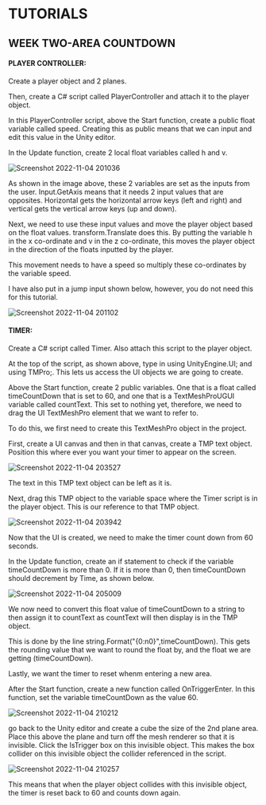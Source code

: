 # TUTORIALS
## WEEK TWO-AREA COUNTDOWN

#### PLAYER CONTROLLER:

Create a player object and 2 planes.

Then, create a C# script called PlayerController and attach it to the player object.

In this PlayerController script, above the Start function, create a public float variable called speed. Creating this as public means that we can input and edit this value in the Unity editor.

In the Update function, create 2 local float variables called h and v. 

![Screenshot 2022-11-04 201036](https://user-images.githubusercontent.com/114989045/200065791-53ea03ba-88bf-4ca1-b717-a404b6985ffa.png)

As shown in the image above, these 2 variables are set as the inputs from the user. Input.GetAxis means that it needs 2 input values that are opposites. Horizontal gets the horizontal arrow keys (left and right) and vertical gets the vertical arrow keys (up and down).

Next, we need to use these input values and move the player object based on the float values. transform.Translate does this. By putting the variable h in the x co-ordinate and v in the z co-ordinate, this moves the player object in the direction of the floats inputted by the player.

This movement needs to have a speed so multiply these co-ordinates by the variable speed.

I have also put in a jump input shown below, however, you do not need this for this tutorial.

![Screenshot 2022-11-04 201102](https://user-images.githubusercontent.com/114989045/200065804-820af291-4bf4-46c4-be8b-e0d32bc192ef.png)


#### TIMER:

Create a C# script called Timer. Also attach this script to the player object.

At the top of the script, as shown above, type in using UnityEngine.UI; and using TMPro;. This lets us access the UI objects we are going to create.

Above the Start function, create 2 public variables. One that is a float called timeCountDown that is set to 60, and one that is a TextMeshProUGUI variable called countText. This set to nothing yet, therefore, we need to drag the UI TextMeshPro element that we want to refer to.

To do this, we first need to create this TextMeshPro object in the project. 

First, create a UI canvas and then in that canvas, create a TMP text object. Position this where ever you want your timer to appear on the screen.

![Screenshot 2022-11-04 203527](https://user-images.githubusercontent.com/114989045/200069399-180215af-f051-439c-8be7-c438f577c947.png)

The text in this TMP text object can be left as it is.

Next, drag this TMP object to the variable space where the Timer script is in the player object. This is our reference to that TMP object.

![Screenshot 2022-11-04 203942](https://user-images.githubusercontent.com/114989045/200070658-5fb387ce-37de-4f0d-a5ad-5dd9b25715c9.png)

Now that the UI is created, we need to make the timer count down from 60 seconds.

In the Update function, create an if statement to check if the variable timeCountDown is more than 0. If it is more than 0, then timeCountDown should decrement by Time, as shown below.

![Screenshot 2022-11-04 205009](https://user-images.githubusercontent.com/114989045/200072374-9655bec9-7b60-42e6-8232-07c538d2bec1.png)

We now need to convert this float value of timeCountDown to a string to then assign it to countText as countText will then display is in the TMP object.

This is done by the line string.Format("{0:n0}",timeCountDown). This gets the rounding value that we want to round the float by, and the float we are getting (timeCountDown).

Lastly, we want the timer to reset whenm entering a new area.

After the Start function, create a new function called OnTriggerEnter. In this function, set the variable timeCountDown as the value 60.

![Screenshot 2022-11-04 210212](https://user-images.githubusercontent.com/114989045/200074383-b0b2598d-37cb-4ba2-a357-6e699f424f99.png)


go back to the Unity editor and create a cube the size of the 2nd plane area. Place this above the plane and turn off the mesh renderer so that it is invisible. Click the IsTrigger box on this invisible object. This makes the box collider on this invisible object the collider referenced in the script.

![Screenshot 2022-11-04 210257](https://user-images.githubusercontent.com/114989045/200074307-b735e027-8a60-4f9d-9396-c3814f47d5a9.png)

This means that when the player object collides with this invisible object, the timer is reset back to 60 and counts down again.


